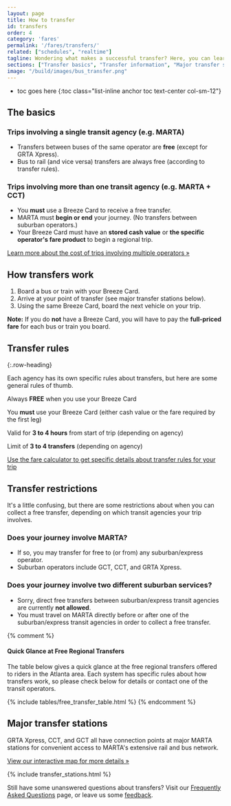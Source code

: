 ```yaml
---
layout: page
title: How to transfer
id: transfers
order: 4
category: 'fares'
permalink: '/fares/transfers/'
related: ["schedules", "realtime"]
tagline: Wondering what makes a successful transfer? Here, you can learn when, where, and how.
sections: ["Transfer basics", "Transfer information", "Major transfer stations"]
image: "/build/images/bus_transfer.png"
---
```


* toc goes here
{:toc class="list-inline anchor toc text-center col-sm-12"}

## The basics

### Trips involving **a single** transit agency (e.g. MARTA)

* Transfers between buses of the same operator are **free** (except for GRTA Xpress).
* Bus to rail (and vice versa) transfers are always free (according to transfer rules).

### Trips involving **more than one** transit agency (e.g. MARTA + CCT)

* You **must** use a Breeze Card to receive a free transfer.
* MARTA must **begin or end** your journey. (No transfers between suburban operators.)
* Your Breeze Card must have an **stored cash value** or **the specific operator's fare product** to begin a regional trip.

[Learn more about the cost of trips involving multiple operators »](/fares/calculator#free-transfer-eligibility)


## How transfers work

1. Board a bus or train with your Breeze Card.
2. Arrive at your point of transfer (see major transfer stations below).
3. Using the same Breeze Card, board the next vehicle on your trip.

**Note:** If you do **not** have a Breeze Card, you will have to pay the **full-priced fare** for each bus or train you board.


## Transfer rules
{:.row-heading}

Each agency has its own specific rules about transfers, but here are some general rules of thumb.

<div class="row bottom-buffer">
    <div class="col-xs-12 col-sm-6">
        <p class="text-center"><i class="fa fa-check fa-5x"></i></p>
        <p class="text-center">Always <strong>FREE</strong> when you use your Breeze Card</p>
    </div>
    <div class="col-xs-12 col-sm-6">
        <p class="text-center"><i class="fa fa-usd fa-5x"></i></p>
        <p class="text-center">You <strong>must</strong> use your Breeze Card (either cash value or the fare required by the first leg)</p>
    </div>
    <div class="col-xs-12 col-sm-6">
        <p class="text-center"><i class="fa fa-clock-o fa-5x"></i></p>
        <p class="text-center">Valid for <strong>3 to 4 hours</strong> from start of trip (depending on agency)</p>
    </div>
    <div class="col-xs-12 col-sm-6">
        <p class="text-center"><i class="fa fa-tachometer fa-5x"></i></p>
        <p class="text-center">Limit of <strong>3 to 4 transfers</strong> (depending on agency)</p>
    </div>
</div>

[<i class="fa fa-calculator right-5"></i>Use the fare calculator to get specific details about transfer rules for your trip](/fares/calculator)


## Transfer restrictions

It's a little confusing, but there are some restrictions about when you can collect a free transfer, depending on which transit agencies your trip involves.

### <i class="fa fa-check"></i> Does your journey involve MARTA?
* If so, you may transfer for free to (or from) any suburban/express operator.
* Suburban operators include GCT, CCT, and GRTA Xpress. 

### <i class="fa fa-times"></i> Does your journey involve two different suburban services?
* Sorry, direct free transfers between suburban/express transit agencies are currently **not allowed**. 
* You must travel on MARTA directly before or after one of the suburban/express transit agencies in order to collect a free transfer.

{% comment %}
#### Quick Glance at Free Regional Transfers

The table below gives a quick glance at the free regional transfers offered to riders in the Atlanta area. Each system has specific rules about how transfers work, so please check below for details or contact one of the transit operators.


{% include tables/free_transfer_table.html %}
{% endcomment %}

## Major transfer stations

GRTA Xpress, CCT, and GCT all have connection points at major MARTA stations for convenient access to MARTA's extensive rail and bus network.

[View our interactive map for more details »](/maps/interactive)

{% include transfer_stations.html %}

Still have some unanswered questions about transfers?  Visit our [Frequently Asked Questions](/fares/faqs) page, or leave us some [feedback](/about/feedback).